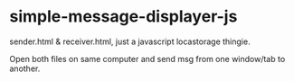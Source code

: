 simple-message-displayer-js
===========================

sender.html &amp; receiver.html, just a javascript locastorage thingie.


Open both files on same computer and send msg from one window/tab to another.
